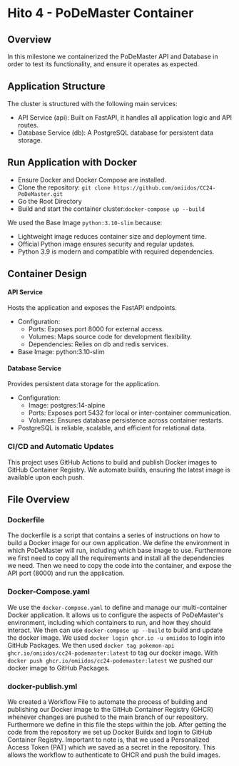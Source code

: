 # Hito 4 - PoDeMaster Container

## Overview
In this milestone we containerized the PoDeMaster API and Database in order to test its functionality, and ensure it operates as expected.


## Application Structure
The cluster is structured with the following main services:
- API Service (api): Built on FastAPI, it handles all application logic and API routes.
- Database Service (db): A PostgreSQL database for persistent data storage.


## Run Application with Docker
- Ensure Docker and Docker Compose are installed.
- Clone the repository: `git clone https://github.com/omiidos/CC24-PoDeMaster.git`
- Go the Root Directory
- Build and start the container cluster:`docker-compose up --build`

We used the Base Image `python:3.10-slim` because:
- Lightweight image reduces container size and deployment time.
- Official Python image ensures security and regular updates.
- Python 3.9 is modern and compatible with required dependencies.


## Container Design
#### API Service 
Hosts the application and exposes the FastAPI endpoints.
- Configuration:
    - Ports: Exposes port 8000 for external access.
    - Volumes: Maps source code for development flexibility.
    - Dependencies: Relies on db and redis services.
- Base Image: python:3.10-slim

#### Database Service
Provides persistent data storage for the application.
- Configuration:
    - Image: postgres:14-alpine
    - Ports: Exposes port 5432 for local or inter-container communication.
    - Volumes: Ensures database persistence across container restarts.
- PostgreSQL is reliable, scalable, and efficient for relational data.

### CI/CD and Automatic Updates
This project uses GitHub Actions to build and publish Docker images to GitHub Container Registry. We automate builds, ensuring the latest image is available upon each push.


## File Overview
### Dockerfile
The dockerfile is a script that contains a series of instructions on how to build a Docker image for our own application. 
We define the environment in which PoDeMaster will run, including which base image to use. Furthermore we first need to copy all the requirements and install all the dependencies we need. Then we need to copy the code into the container, and expose the API port (8000) and run the application. 

### Docker-Compose.yaml
We use the `docker-compose.yaml` to define and manage our multi-container Docker application. 
It allows us to configure the aspects of PoDeMaster's environment, including which containers to run, and how they should interact.
We then can use `docker-compose up --build` to build and update the docker image. 
We used `docker login ghcr.io -u omiidos` to login into GitHub Packages.
We then used `docker tag pokemon-api ghcr.io/omiidos/cc24-podemaster:latest` to tag our docker image.
With `docker push ghcr.io/omiidos/cc24-podemaster:latest` we pushed our docker image to GitHub Packages.

### docker-publish.yml
We created a Workflow File to automate the process of building and publishing our Docker image to the GitHub Container Registry (GHCR) whenever changes are pushed to the main branch of our repository.
Furthermore we define in this file the steps within the job. After getting the code from the repository we set up Docker Buildx and login to GitHub Container Registry.
Important to note is, that we used a Personalized Access Token (PAT) which we saved as a secret in the repository. This allows the workflow to authenticate to GHCR and push the build images.


